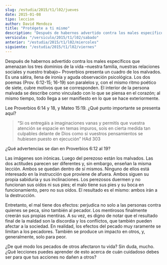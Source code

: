 ```yaml
---
slug: /estudia/2015/t1/l02/jueves
date: 2015-01-08
tipo: leccion
author: David Mendoza
title: "Protégete a ti mismo"
description: "Después de habernos advertido contra los males específicos que amenazan los tres dominios de la vida –nuestra familia, nuestras relaciones sociales y nuestro trabajo− Proverbios presenta un cuadro de los malvados. Es una sátira, llena de ironía y aguda observación psicológica."
versiculo: "/versiculo/2015/t1/l02/sabado"
anterior: "/estudia/2015/t1/l02/miercoles"
siguiente: "/estudia/2015/t1/l02/viernes"
---
```


Después de habernos advertido contra los males específicos que amenazan los tres dominios de la vida –nuestra familia, nuestras relaciones sociales y nuestro trabajo− Proverbios presenta un cuadro de los malvados. Es una sátira, llena de ironía y aguda observación psicológica. Los dos poemas (Prov. 6:12-15; 16-19) son paralelos y, con el mismo ritmo poético de siete, cubre motivos que se corresponden. El interior de la persona malvada se describe como vinculado con lo que se piensa en el corazón; al mismo tiempo, todo llega a ser manifiesto en lo que se hace exteriormente.

Lee Proverbios 6:14 y 18, y Mateo 15:19. ¿Qué punto importante se presenta aquí?

> “Si os entregáis a imaginaciones vanas y permitís que vuestra atención se espacie en temas impuros, sois en cierta medida tan culpables delante de Dios como si vuestros pensamientos se hubiesen puesto en ejecución” HAd 303

¿Qué advertencias se dan en Proverbios 6:12 al 19?

Las imágenes son irónicas. Luego del perezoso están los malvados. Las dos actitudes parecen ser diferentes y, sin embargo, enseñan la misma lección. Ambos se quedan dentro de sí mismos. Ninguno de ellos está interesado en la instrucción que proviene de afuera. Ambos siguen su propia sabiduría y sus inclinaciones. Los perezosos duermen y no funcionan sus oídos ni sus pies; el malo tiene sus pies y su boca en funcionamiento, pero no sus oídos. El resultado es el mismo: ambos irán a la destrucción.

Entretanto, el mal tiene dos efectos: perjudica no solo a las personas contra quienes se peca, sino también al pecador. Los mentirosos finalmente creerán sus propias mentiras. A su vez, es digno de notar que el resultado final de la maldad son la discordia y los conflictos, que también pueden afectar a la sociedad. En realidad, los efectos del pecado muy raramente se limitan a los pecadores. También se produce un impacto en otros, y, generalmente, solo para peor.

¿De qué modo los pecados de otros afectaron tu vida? Sin duda, mucho. ¿Qué lecciones puedes aprender de esto acerca de cuán cuidadoso debes ser para que tus acciones no dañen a otros?
